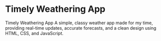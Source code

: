 # Timely Weathering App
Timely Weathering App A simple, classy weather app made for my time, providing real-time updates, accurate forecasts, and a clean design using HTML, CSS, and JavaScript.
